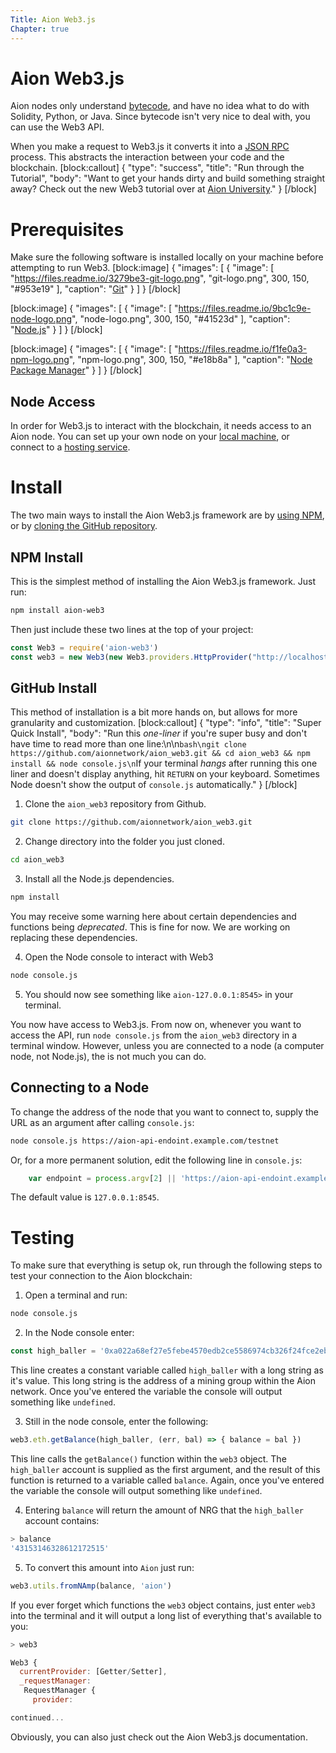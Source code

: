 ```yaml
---
Title: Aion Web3.js
Chapter: true
---
```


# Aion Web3.js

Aion nodes only understand [bytecode](https://en.wikipedia.org/wiki/Bytecode), and have no idea what to do with Solidity, Python, or Java. Since bytecode isn't very nice to deal with, you can use the Web3 API.

When you make a request to Web3.js it converts it into a [JSON RPC](https://www.jsonrpc.org/specification) process. This abstracts the interaction between your code and the blockchain.
[block:callout]
{
  "type": "success",
  "title": "Run through the Tutorial",
  "body": "Want to get your hands dirty and build something straight away? Check out the new Web3 tutorial over at [Aion University](https://learn.aion.network/v1.0/docs/how-to-deploy-a-smart-contract)."
}
[/block]

# Prerequisites

Make sure the following software is installed locally on your machine before attempting to run Web3.
[block:image]
{
  "images": [
    {
      "image": [
        "https://files.readme.io/3279be3-git-logo.png",
        "git-logo.png",
        300,
        150,
        "#953e19"
      ],
      "caption": "[Git](https://git-scm.com/)"
    }
  ]
}
[/block]

[block:image]
{
  "images": [
    {
      "image": [
        "https://files.readme.io/9bc1c9e-node-logo.png",
        "node-logo.png",
        300,
        150,
        "#41523d"
      ],
      "caption": "[Node.js](https://nodejs.org/en/)"
    }
  ]
}
[/block]

[block:image]
{
  "images": [
    {
      "image": [
        "https://files.readme.io/f1fe0a3-npm-logo.png",
        "npm-logo.png",
        300,
        150,
        "#e18b8a"
      ],
      "caption": "[Node Package Manager](https://www.npmjs.com/)"
    }
  ]
}
[/block]
## Node Access

In order for Web3.js to interact with the blockchain, it needs access to an Aion node. You can set up your own node on your [local machine](doc:node-set-up), or connect to a [hosting service](doc:hosting-service).

# Install

The two main ways to install the Aion Web3.js framework are by [using NPM](#section-npm-install), or by [cloning the GitHub repository](#section-github-install).


## NPM Install

This is the simplest method of installing the Aion Web3.js framework. Just run:

```bash
npm install aion-web3
```

Then just include these two lines at the top of your project:

```javascript
const Web3 = require('aion-web3')
const web3 = new Web3(new Web3.providers.HttpProvider("http://localhost:8545"));
```

## GitHub Install

This method of installation is a bit more hands on, but allows for more granularity and customization.
[block:callout]
{
  "type": "info",
  "title": "Super Quick Install",
  "body": "Run this _one-liner_ if you're super busy and don't have time to read more than one line:\n\n```bash\ngit clone https://github.com/aionnetwork/aion_web3.git && cd aion_web3 && npm install && node console.js\n```If your terminal _hangs_ after running this one liner and doesn't display anything, hit `RETURN` on your keyboard. Sometimes Node doesn't show the output of `console.js` automatically."
}
[/block]

1. Clone the `aion_web3` repository from Github.

```bash
git clone https://github.com/aionnetwork/aion_web3.git
```

2. Change directory into the folder you just cloned. 

```bash
cd aion_web3
```

3. Install all the Node.js dependencies.

```bash
npm install
```

You may receive some warning here about certain dependencies and functions being _deprecated_. This is fine for now. We are working on replacing these dependencies.
 
4. Open the Node console to interact with Web3

```bash
node console.js
```

5. You should now see something like `aion-127.0.0.1:8545>` in your terminal.

You now have access to Web3.js. From now on, whenever you want to access the API, run `node console.js` from the `aion_web3` directory in a terminal window. However, unless you are connected to a node (a computer node, not Node.js), the is not much you can do.

## Connecting to a Node

To change the address of the node that you want to connect to, supply the URL as an argument after calling `console.js`:

```bash
node console.js https://aion-api-endoint.example.com/testnet
```

Or, for a more permanent solution, edit the following line in `console.js`:

```javascript
    var endpoint = process.argv[2] || 'https://aion-api-endoint.example.com/testnet';
```

The default value is `127.0.0.1:8545`.

# Testing

To make sure that everything is setup ok, run through the following steps to test your connection to the Aion blockchain:

1. Open a terminal and run:

```bash
node console.js
```

2. In the Node console enter:

```javascript
const high_baller = '0xa022a68ef27e5febe4570edb2ce5586974cb326f24fce2ebb23012c07dac90e0'
```

This line creates a constant variable called `high_baller` with a long string as it's value. This long string is the address of a mining group within the Aion network. Once you've entered the variable the console will output something like `undefined`.

3. Still in the node console, enter the following:

```javascript
web3.eth.getBalance(high_baller, (err, bal) => { balance = bal })
```

This line calls the `getBalance()` function within the `web3` object. The `high_baller` account is supplied as the first argument, and the result of this function is returned to a variable called `balance`. Again, once you've entered the variable the console will output something like `undefined`.

4. Entering `balance` will return the amount of NRG that the `high_baller` account contains:

```javascript
> balance
'43153146328612172515'
```

5. To convert this amount into `Aion` just run:

```javascript
web3.utils.fromNAmp(balance, 'aion')
```

If you ever forget which functions the `web3` object contains, just enter `web3` into the terminal and it will output a long list of everything that's available to you:

```javascript
> web3

Web3 {
  currentProvider: [Getter/Setter],
  _requestManager:
   RequestManager {
     provider:

continued...

```

Obviously, you can also just check out the Aion Web3.js documentation.